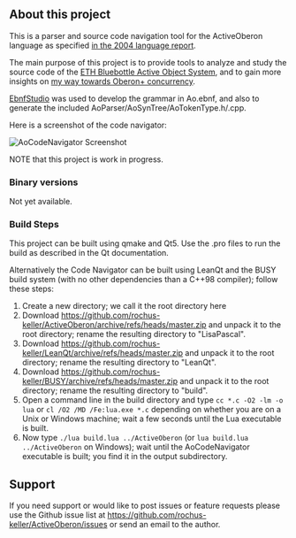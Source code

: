 ## About this project

This is a parser and source code navigation tool for the ActiveOberon language as specified [in the 2004 language report](https://web.archive.org/web/20110524062849/http://bluebottle.ethz.ch/languagereport/ActiveReport.pdf).

The main purpose of this project is to provide tools to analyze and study the source code of the [ETH Bluebottle Active Object System](https://github.com/OberonSystem3/AOS_Bluebottle_Sources), and to gain more insights on [my way towards Oberon+ concurrency](https://github.com/oberon-lang/oberon-lang.github.io/blob/main/_posts/2023-12-25-towards-concurrency.md).

[EbnfStudio](https://github.com/rochus-keller/EbnfStudio) was used to develop the grammar in Ao.ebnf, and also to generate the included AoParser/AoSynTree/AoTokenType.h/.cpp. 

Here is a screenshot of the code navigator:

![AoCodeNavigator Screenshot](http://software.rochus-keller.ch/AoCodeNavigator_v0.3_screenshot.png)


NOTE that this project is work in progress.

### Binary versions

Not yet available.

### Build Steps

This project can be built using qmake and Qt5. Use the .pro files to run the build as described in the Qt documentation. 

Alternatively the Code Navigator can be built using LeanQt and the BUSY build system (with no other dependencies than a C++98 compiler); follow these steps:

1. Create a new directory; we call it the root directory here
1. Download https://github.com/rochus-keller/ActiveOberon/archive/refs/heads/master.zip and unpack it to the root directory; rename the resulting directory to "LisaPascal".
1. Download https://github.com/rochus-keller/LeanQt/archive/refs/heads/master.zip and unpack it to the root directory; rename the resulting directory to "LeanQt".
1. Download https://github.com/rochus-keller/BUSY/archive/refs/heads/master.zip and unpack it to the root directory; rename the resulting directory to "build".
1. Open a command line in the build directory and type `cc *.c -O2 -lm -o lua` or `cl /O2 /MD /Fe:lua.exe *.c` depending on whether you are on a Unix or Windows machine; wait a few seconds until the Lua executable is built.
1. Now type `./lua build.lua ../ActiveOberon` (or `lua build.lua ../ActiveOberon` on Windows); wait until the AoCodeNavigator executable is built; you find it in the output subdirectory.

## Support

If you need support or would like to post issues or feature requests please use the Github issue list at https://github.com/rochus-keller/ActiveOberon/issues or send an email to the author.

